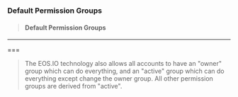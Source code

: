 ### Default Permission Groups

> #### Default Permission Groups

---

===

> The EOS.IO technology also allows all accounts to have an "owner" group which can do everything, and an "active" group which can do everything except change the owner group. All other permission groups are derived from "active".



